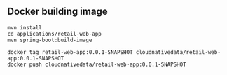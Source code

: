 
## Docker building image

```shell
mvn install
cd applications/retail-web-app
mvn spring-boot:build-image
```

```shell
docker tag retail-web-app:0.0.1-SNAPSHOT cloudnativedata/retail-web-app:0.0.1-SNAPSHOT
docker push cloudnativedata/retail-web-app:0.0.1-SNAPSHOT
```